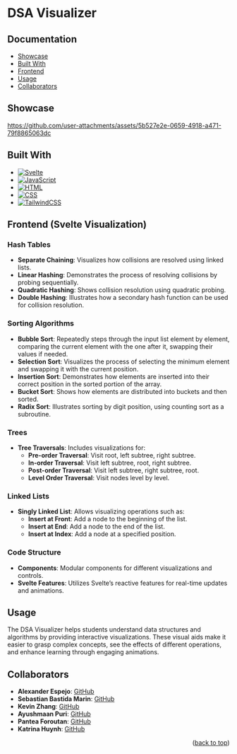 <div id="readme-top"></div>

# DSA Visualizer

## Documentation 
- <a href="#Showcase">Showcase</a>
- <a href="#built-with">Built With</a>
- <a href="#frontend">Frontend</a>
- <a href="#usage">Usage</a>
- <a href="#collaborators">Collaborators</a>

<a id="Showcase"></a>

## Showcase

https://github.com/user-attachments/assets/5b527e2e-0659-4918-a471-79f8865063dc

<a id="built-with"></a>

## Built With
* [![Svelte](https://img.shields.io/badge/Svelte-orange?logo=svelte&logoColor=white&style=flat-square)](https://svelte.dev/)
* [![JavaScript](https://img.shields.io/badge/JavaScript-yellow?logo=javascript&logoColor=white&style=flat-square)](https://developer.mozilla.org/en-US/docs/Web/JavaScript)
* [![HTML](https://img.shields.io/badge/HTML-orange?logo=html5&style=flat-square)](https://developer.mozilla.org/en-US/docs/Web/HTML)
* [![CSS](https://img.shields.io/badge/CSS-blue?logo=css3&style=flat-square)](https://developer.mozilla.org/en-US/docs/Web/CSS)
* [![TailwindCSS](https://img.shields.io/badge/TailwindCSS-blue?logo=tailwindcss&logoColor=white&style=flat-square)](https://tailwindcss.com/)

<a id="frontend"></a>

## Frontend (Svelte Visualization)

### Hash Tables
- **Separate Chaining**: Visualizes how collisions are resolved using linked lists.
- **Linear Hashing**: Demonstrates the process of resolving collisions by probing sequentially.
- **Quadratic Hashing**: Shows collision resolution using quadratic probing.
- **Double Hashing**: Illustrates how a secondary hash function can be used for collision resolution.

### Sorting Algorithms
- **Bubble Sort**: Repeatedly steps through the input list element by element, comparing the current element with the one after it, swapping their values if needed.
- **Selection Sort**: Visualizes the process of selecting the minimum element and swapping it with the current position.
- **Insertion Sort**: Demonstrates how elements are inserted into their correct position in the sorted portion of the array.
- **Bucket Sort**: Shows how elements are distributed into buckets and then sorted.
- **Radix Sort**: Illustrates sorting by digit position, using counting sort as a subroutine.

### Trees
- **Tree Traversals**: Includes visualizations for:
  - **Pre-order Traversal**: Visit root, left subtree, right subtree.
  - **In-order Traversal**: Visit left subtree, root, right subtree.
  - **Post-order Traversal**: Visit left subtree, right subtree, root.
  - **Level Order Traversal**: Visit nodes level by level.

### Linked Lists
- **Singly Linked List**: Allows visualizing operations such as:
  - **Insert at Front**: Add a node to the beginning of the list.
  - **Insert at End**: Add a node to the end of the list.
  - **Insert at Index**: Add a node at a specified position.

### Code Structure
- **Components**: Modular components for different visualizations and controls.
- **Svelte Features**: Utilizes Svelte’s reactive features for real-time updates and animations.

<a id="usage"></a>

## Usage
The DSA Visualizer helps students understand data structures and algorithms by providing interactive visualizations. These visual aids make it easier to grasp complex concepts, see the effects of different operations, and enhance learning through engaging animations.

<a id="collaborators"></a>

## Collaborators
- **Alexander Espejo**: [GitHub](https://github.com/alexespejo)
- **Sebastian Bastida Marin**: [GitHub](https://github.com/developersbm)
- **Kevin Zhang**: [GitHub](https://github.com/Kevin06x)
- **Ayushmaan Puri**: [GitHub](https://github.com/aypuri)
- **Pantea Foroutan**: [GitHub](https://github.com/Panteaforoutan)
- **Katrina Huynh**: [GitHub](https://github.com/huynhkatrina)


<p align="right">(<a href="#readme-top">back to top</a>)</p>
